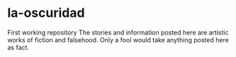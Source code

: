 # la-oscuridad
First working repository
The stories and information posted here are artistic works of fiction and falsehood. Only a fool would take anything posted here as fact.
